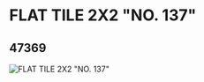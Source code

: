 # FLAT TILE 2X2 "NO. 137"
## 47369
![FLAT TILE 2X2 "NO. 137"](https://lc-www-live-s.legocdn.com/media/bricks/5/2/4289304.jpg)